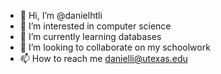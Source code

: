 - 👋 Hi, I’m @danielhtli
- 👀 I’m interested in computer science
- 🌱 I’m currently learning databases
- 💞️ I’m looking to collaborate on my schoolwork
- 📫 How to reach me danielli@utexas.edu

<!---
danielhtli/danielhtli is a ✨ special ✨ repository because its `README.md` (this file) appears on your GitHub profile.
You can click the Preview link to take a look at your changes.
--->
